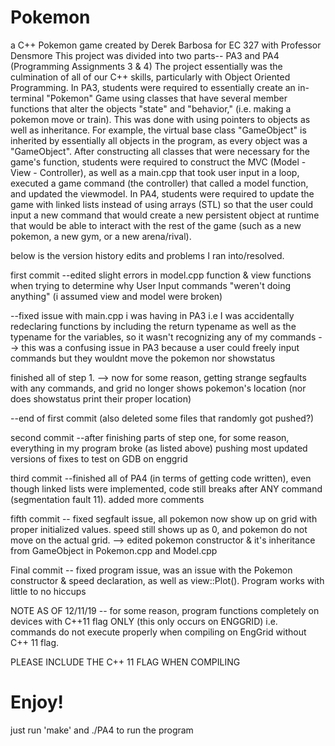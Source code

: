 # Pokemon
a C++ Pokemon game created by Derek Barbosa for EC 327 with Professor Densmore
This project was divided into two parts-- PA3 and PA4 (Programming Assignments 3 & 4)
The project essentially was the culmination of all of our C++ skills, particularly with Object Oriented Programming.
In PA3, students were required to essentially create an in-terminal "Pokemon" Game using classes that have several member functions that alter the objects "state" and "behavior," (i.e. making a pokemon move or train). This was done with using pointers to objects as well as inheritance.
For example, the virtual base class "GameObject" is inherited by essentially all objects in the program, as every object was a "GameObject".
After constructing all classes that were necessary for the game's function, students were required to construct the MVC (Model - View - Controller), as well as a main.cpp that took user input in a loop, executed a game command (the controller) that called a model function, and updated the viewmodel.
In PA4, students were required to update the game with linked lists instead of using arrays (STL) so that the user could input a new command that would create a new persistent object at runtime that would be able to interact with the rest of the game (such as a new pokemon, a new gym, or a new arena/rival).

below is the version history edits and problems I ran into/resolved.


first commit
--edited slight errors in model.cpp function &  view functions when trying to determine why User Input commands "weren't doing anything" (i assumed view and model were broken)

--fixed issue with main.cpp i was having in PA3 i.e I was accidentally redeclaring functions by including the return typename as well as the typename for the variables, so it wasn't recognizing any of my commands --> this was a confusing issue in PA3 because a user could freely input commands but they wouldnt move the pokemon nor showstatus

finished all of step 1. --> now for some reason, getting strange segfaults with any commands, and grid no longer shows pokemon's location (nor does showstatus print their proper location)

--end of first commit (also deleted some files that randomly got pushed?)


second commit --after finishing parts of step one, for some reason, everything in my program broke (as listed above) pushing most updated versions of fixes to test on GDB on enggrid

third commit --finished all of PA4 (in terms of getting code written), even though linked lists were implemented, code still breaks after ANY command (segmentation fault 11). added more comments

fifth commit -- fixed segfault issue, all pokemon now show up on grid with proper initialized values. speed still shows up as 0, and pokemon do not move on the actual grid.
--> edited pokemon constructor & it's inheritance from GameObject in Pokemon.cpp and Model.cpp

Final commit -- fixed program issue, was an issue with the Pokemon constructor & speed declaration, as well as view::Plot().
Program works with little to no hiccups

NOTE AS OF 12/11/19 -- for some reason, program functions completely on devices with C++11 flag ONLY (this only occurs on ENGGRID) i.e. commands do not execute properly when compiling on EngGrid without C++ 11 flag.

PLEASE INCLUDE THE C++ 11 FLAG WHEN COMPILING

# Enjoy!
just run 'make' and ./PA4 to run the program
